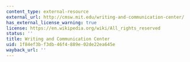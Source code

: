 ```yaml
---
content_type: external-resource
external_url: http://cmsw.mit.edu/writing-and-communication-center/
has_external_license_warning: true
license: https://en.wikipedia.org/wiki/All_rights_reserved
status: ''
title: Writing and Communication Center
uid: 1f84ef3b-f3db-46f4-889e-02de22ea645e
wayback_url: ''
---
```

